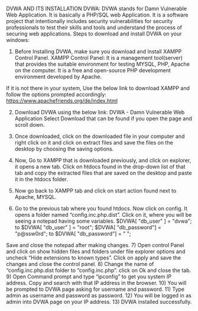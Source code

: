 DVWA AND ITS INSTALLATION 
DVWA: DVWA stands for Damn Vulnerable Web Application.
It is basically a PHP/SQL web Application. It is a software project that intentionally includes security vulnerabilities for security professionals to test their skills and tools and understand the process of securing web applications.
Steps to download and install DVWA on your windows:
1)	Before Installing DVWA, make sure you download and Install XAMPP Control Panel.
XAMPP Control Panel: It is a management tool(server) that provides the suitable environment for testing MYSQL, PHP, Apache on the computer. It is a free and open-source PHP development environment developed by Apache.

If it is not there in your system, Use the below link to download XAMPP and follow the options prompted accordingly:
https://www.apachefriends.org/de/index.html

2)	Download DVWA using the below link:
 DVWA - Damn Vulnerable Web Application
Select Download that can be found if you open the page and scroll down.
 
3)	Once downloaded, click on the downloaded file in your computer and right click on it and click on extract files and save the files on the desktop by choosing the saving options.
4)	Now, Go to XAMPP that is downloaded previously, and click on explorer, it opens a new tab. Click on htdocs found in the drop-down list of that tab and copy the extracted files that are saved on the desktop and paste it in the htdocs folder.
5)	Now go back to XAMPP tab and click on start action found next to Apache, MYSQL.
6)	Go to the previous tab where you found htdocs. Now click on config. It opens a folder named “config.inc.php.dist”. Click on it, where you will be seeing a notepad having some variables. 
	$DVWA[ "db_user" ] = "dvwa";  to $DVWA[ "db_user" ] = "root";
 $DVWA[ "db_password"] = "p@ssw0rd"; to  $DVWA[ "db_password"] = " ";            
            
 Save and close the notepad after making changes.
7)	Open control Panel and click on show hidden files and folders under file explorer options and uncheck “Hide extensions to known types”. Click on apply and save the changes and close the control panel.
8)	Change the name of “config.inc.php.dist folder to “config.inc.php”. click on Ok and close the tab.
9)	Open Command prompt and type “ipconfig” to get you system IP address. Copy and search with that IP address in the browser.
10)	You will be prompted to DVWA page asking for username and password.
11)	Type admin as username and password as password.
12)	You will be logged in as admin into DVWA page on your IP address.
13)	DVWA installed successfully.



